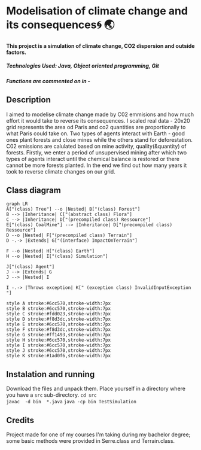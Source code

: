 # Modelisation of climate change and its consequences🌀 🌏
#### This project is a simulation of climate change, CO2 dispersion and outside factors. 
##### Technologies Used: Java, Object oriented programming, Git
##### Functions are commented on in - 

## Description 
I aimed to modelise climate change made by C02 emmisions and how much effort it would take to reverse its consequences. 
I scaled real data - 20x20 grid represents the area od Paris and co2 quantities are proportionally to what Paris could take on. 
Two types of agents interact with Earth - good ones plant forests and close mines while the others stand for deforestation. C02 emissions are calulated based on mine activity, quality(&quantity) of forests.
Firstly, we enter a period of unsupervised mining after which two types of agents interact until the chemical balance is restored or there cannot be more forests planted. 
In the end we find out how many years it took to reverse climate changes on our grid.

## Class diagram

```mermaid
graph LR
A["(class) Tree"] --o |Nested| B["(class) Forest"]
B --> |Inheritance| C["(abstract class) Flora"]
C --> |Inheritance| D["(precompiled class) Ressource"]
E["(class) CoalMine"] --> |Inheritance| D["(precompiled class) Ressource"]
D --o |Nested| F["(precompiled class) Terrain"]
D -.-> |Extends| G["(interface) ImpactOnTerrain"]

F --o |Nested| H["(class) Earth"]
H --o |Nested| I["(class) Simulation"]

J["(class) Agent"]
J --> |Extends| G
J --> |Nested| I

I -.-> |Throws exception| K[" (exception class) InvalidInputException "]

style A stroke:#6cc570,stroke-width:7px
style B stroke:#6cc570,stroke-width:7px
style C stroke:#fdd023,stroke-width:7px
style D stroke:#f8d3dc,stroke-width:7px
style E stroke:#6cc570,stroke-width:7px
style F stroke:#f8d3dc,stroke-width:7px
style G stroke:#ff1493,stroke-width:7px
style H stroke:#6cc570,stroke-width:7px
style I stroke:#6cc570,stroke-width:7px
style J stroke:#6cc570,stroke-width:7px
style K stroke:#1ad0f6,stroke-width:7px

```

## Instalation and running
Download the files and unpack them.
Place yourself in a directory where you have a `src` sub-directory.
`cd src`               
`javac  -d bin  *.java`
`java -cp bin TestSimulation` 


## Credits
Project made for one of my courses I'm taking during my bachelor degree; some basic methods were provided in Serre.class and Terrain.class.


